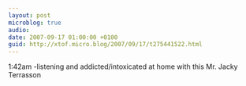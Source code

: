 ```yaml
---
layout: post
microblog: true
audio: 
date: 2007-09-17 01:00:00 +0100
guid: http://xtof.micro.blog/2007/09/17/t275441522.html
---
```

1:42am -listening and addicted/intoxicated at home with this Mr. Jacky Terrasson
